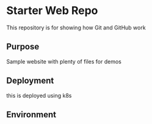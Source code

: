 # Starter Web Repo

This repository is for showing how Git and GitHub work

## Purpose

Sample website with plenty of files for demos

## Deployment
 this is deployed using k8s

## Environment 
